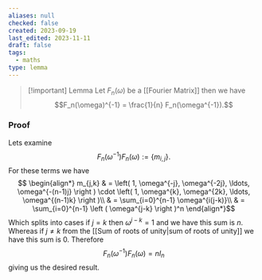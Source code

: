 ```yaml
---
aliases: null
checked: false
created: 2023-09-19
last_edited: 2023-11-11
draft: false
tags:
  - maths
type: lemma
---
```


>[!important] Lemma
>Let $F_n(\omega)$ be a [[Fourier Matrix]] then we have
> $$F_n(\omega)^{-1} = \frac{1}{n} F_n(\omega^{-1}).$$
### Proof
Lets examine
$$F_n(\omega^{-1}) F_n(\omega) := \{m_{i,j}\}.$$
For these terms we have
$$ \begin{align*} m_{j,k} & = \left( 1, \omega^{-j}, \omega^{-2j}, \ldots, \omega^{-(n-1)j} \right ) \cdot \left( 1, \omega^{k}, \omega^{2k}, \ldots, \omega^{(n-1)k} \right )\\
& = \sum_{i=0}^{n-1} \omega^{i(j-k)}\\
& = \sum_{i=0}^{n-1} \left ( \omega^{j-k} \right )^n
\end{align*}$$
Which splits into cases if $j = k$ then $\omega^{j-k} = 1$ and we have this sum is $n$. Whereas if $j \not = k$ from the [[Sum of roots of unity|sum of roots of unity]] we have this sum is 0. Therefore
$$ F_n(\omega^{-1}) F_n(\omega) = n I_n$$
giving us the desired result.
